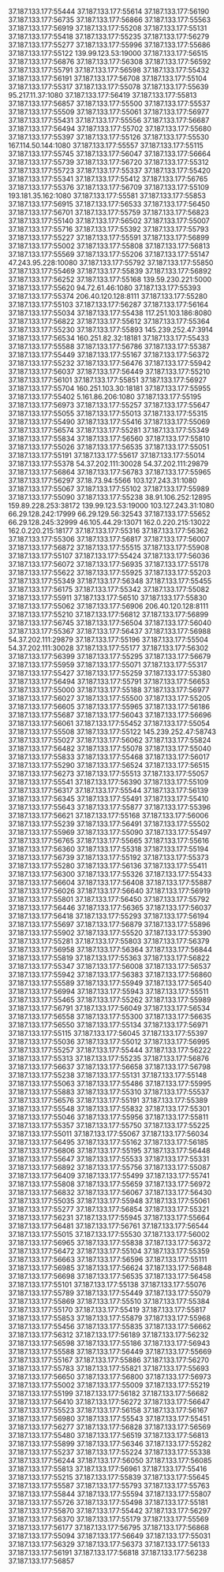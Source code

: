 37.187.133.177:55444
37.187.133.177:55614
37.187.133.177:56190
37.187.133.177:56735
37.187.133.177:56866
37.187.133.177:55563
37.187.133.177:56919
37.187.133.177:55208
37.187.133.177:55131
37.187.133.177:55418
37.187.133.177:55235
37.187.133.177:56279
37.187.133.177:55277
37.187.133.177:55996
37.187.133.177:55686
37.187.133.177:55122
139.99.123.53:19000
37.187.133.177:56515
37.187.133.177:56876
37.187.133.177:56308
37.187.133.177:56592
37.187.133.177:55791
37.187.133.177:56598
37.187.133.177:55432
37.187.133.177:56191
37.187.133.177:56708
37.187.133.177:55104
37.187.133.177:55317
37.187.133.177:55078
37.187.133.177:55639
95.217.11.37:1080
37.187.133.177:56419
37.187.133.177:55813
37.187.133.177:56857
37.187.133.177:55500
37.187.133.177:55537
37.187.133.177:55509
37.187.133.177:55061
37.187.133.177:56977
37.187.133.177:55431
37.187.133.177:55556
37.187.133.177:56687
37.187.133.177:56494
37.187.133.177:55702
37.187.133.177:55680
37.187.133.177:55397
37.187.133.177:55126
37.187.133.177:55530
167.114.50.144:1080
37.187.133.177:55557
37.187.133.177:55115
37.187.133.177:55745
37.187.133.177:56047
37.187.133.177:56664
37.187.133.177:55739
37.187.133.177:56720
37.187.133.177:55312
37.187.133.177:55723
37.187.133.177:55337
37.187.133.177:55420
37.187.133.177:55341
37.187.133.177:55412
37.187.133.177:56765
37.187.133.177:55376
37.187.133.177:56709
37.187.133.177:55109
193.181.35.162:1080
37.187.133.177:55581
37.187.133.177:55853
37.187.133.177:56915
37.187.133.177:56533
37.187.133.177:56450
37.187.133.177:56701
37.187.133.177:55759
37.187.133.177:56823
37.187.133.177:55140
37.187.133.177:56502
37.187.133.177:55007
37.187.133.177:55716
37.187.133.177:55392
37.187.133.177:55793
37.187.133.177:55227
37.187.133.177:55591
37.187.133.177:56899
37.187.133.177:55002
37.187.133.177:55808
37.187.133.177:56813
37.187.133.177:55569
37.187.133.177:55206
37.187.133.177:55147
47.243.95.228:10080
37.187.133.177:55792
37.187.133.177:55850
37.187.133.177:55469
37.187.133.177:55839
37.187.133.177:56892
37.187.133.177:56252
37.187.133.177:55168
139.59.230.221:5000
37.187.133.177:55620
94.72.61.46:1080
37.187.133.177:55393
37.187.133.177:55374
206.40.120.128:8111
37.187.133.177:55280
37.187.133.177:55103
37.187.133.177:56287
37.187.133.177:56164
37.187.133.177:55034
37.187.133.177:55438
117.251.103.186:8080
37.187.133.177:56822
37.187.133.177:55612
37.187.133.177:55364
37.187.133.177:55230
37.187.133.177:55893
145.239.252.47:3914
37.187.133.177:56534
160.251.82.32:18181
37.187.133.177:55433
37.187.133.177:55588
37.187.133.177:56786
37.187.133.177:55387
37.187.133.177:55449
37.187.133.177:55167
37.187.133.177:56372
37.187.133.177:55232
37.187.133.177:56476
37.187.133.177:55942
37.187.133.177:56037
37.187.133.177:56449
37.187.133.177:55210
37.187.133.177:56101
37.187.133.177:55851
37.187.133.177:56927
37.187.133.177:55704
160.251.103.30:18181
37.187.133.177:55955
37.187.133.177:55402
5.161.86.206:1080
37.187.133.177:55195
37.187.133.177:56973
37.187.133.177:55257
37.187.133.177:55647
37.187.133.177:55055
37.187.133.177:55013
37.187.133.177:55315
37.187.133.177:55490
37.187.133.177:55416
37.187.133.177:55069
37.187.133.177:56574
37.187.133.177:55281
37.187.133.177:55349
37.187.133.177:55834
37.187.133.177:56560
37.187.133.177:55810
37.187.133.177:55026
37.187.133.177:56535
37.187.133.177:55051
37.187.133.177:55191
37.187.133.177:55617
37.187.133.177:55014
37.187.133.177:55378
54.37.202.111:30028
54.37.202.111:29879
37.187.133.177:56864
37.187.133.177:56783
37.187.133.177:55965
37.187.133.177:56297
37.18.73.94:5566
103.127.243.31:1080
37.187.133.177:55067
37.187.133.177:55102
37.187.133.177:55989
37.187.133.177:55090
37.187.133.177:55238
38.91.106.252:12895
159.89.228.253:38172
139.99.123.53:19000
103.127.243.31:1080
66.29.128.242:17999
66.29.129.56:32543
37.187.133.177:55652
66.29.128.245:32999
46.105.44.29:13071
162.0.220.215:13022
162.0.220.215:18177
37.187.133.177:55316
37.187.133.177:56362
37.187.133.177:55306
37.187.133.177:56817
37.187.133.177:56007
37.187.133.177:56872
37.187.133.177:55515
37.187.133.177:55908
37.187.133.177:55107
37.187.133.177:55424
37.187.133.177:56036
37.187.133.177:56072
37.187.133.177:56935
37.187.133.177:55178
37.187.133.177:55622
37.187.133.177:55925
37.187.133.177:55203
37.187.133.177:55349
37.187.133.177:56348
37.187.133.177:55455
37.187.133.177:56175
37.187.133.177:55342
37.187.133.177:55082
37.187.133.177:55911
37.187.133.177:56510
37.187.133.177:55830
37.187.133.177:55062
37.187.133.177:56906
206.40.120.128:8111
37.187.133.177:55210
37.187.133.177:56812
37.187.133.177:56899
37.187.133.177:56745
37.187.133.177:56504
37.187.133.177:56040
37.187.133.177:55367
37.187.133.177:56437
37.187.133.177:56988
54.37.202.111:29879
37.187.133.177:55196
37.187.133.177:55504
54.37.202.111:30028
37.187.133.177:55177
37.187.133.177:56302
37.187.133.177:56399
37.187.133.177:55295
37.187.133.177:56679
37.187.133.177:55959
37.187.133.177:55071
37.187.133.177:55317
37.187.133.177:55427
37.187.133.177:55259
37.187.133.177:55380
37.187.133.177:56494
37.187.133.177:55791
37.187.133.177:56653
37.187.133.177:55000
37.187.133.177:55188
37.187.133.177:56977
37.187.133.177:56027
37.187.133.177:55500
37.187.133.177:55205
37.187.133.177:56605
37.187.133.177:55965
37.187.133.177:56186
37.187.133.177:55687
37.187.133.177:56043
37.187.133.177:56696
37.187.133.177:56061
37.187.133.177:55452
37.187.133.177:55054
37.187.133.177:55508
37.187.133.177:55122
145.239.252.47:58743
37.187.133.177:55027
37.187.133.177:56062
37.187.133.177:55824
37.187.133.177:56482
37.187.133.177:55078
37.187.133.177:55040
37.187.133.177:55833
37.187.133.177:55468
37.187.133.177:56017
37.187.133.177:55290
37.187.133.177:56524
37.187.133.177:56515
37.187.133.177:56273
37.187.133.177:55513
37.187.133.177:55057
37.187.133.177:55541
37.187.133.177:56390
37.187.133.177:55109
37.187.133.177:56317
37.187.133.177:55544
37.187.133.177:56139
37.187.133.177:56345
37.187.133.177:55491
37.187.133.177:55410
37.187.133.177:55643
37.187.133.177:55877
37.187.133.177:55396
37.187.133.177:56621
37.187.133.177:55168
37.187.133.177:56006
37.187.133.177:55239
37.187.133.177:56491
37.187.133.177:55502
37.187.133.177:55969
37.187.133.177:55090
37.187.133.177:55497
37.187.133.177:56765
37.187.133.177:55665
37.187.133.177:55616
37.187.133.177:56360
37.187.133.177:55318
37.187.133.177:55194
37.187.133.177:56739
37.187.133.177:55192
37.187.133.177:55373
37.187.133.177:55280
37.187.133.177:56136
37.187.133.177:55411
37.187.133.177:56300
37.187.133.177:55326
37.187.133.177:55433
37.187.133.177:56604
37.187.133.177:56408
37.187.133.177:55887
37.187.133.177:56026
37.187.133.177:56640
37.187.133.177:56919
37.187.133.177:55801
37.187.133.177:56450
37.187.133.177:55792
37.187.133.177:56446
37.187.133.177:56365
37.187.133.177:56037
37.187.133.177:56418
37.187.133.177:55293
37.187.133.177:56194
37.187.133.177:55697
37.187.133.177:56879
37.187.133.177:55896
37.187.133.177:55902
37.187.133.177:55520
37.187.133.177:55390
37.187.133.177:55281
37.187.133.177:55803
37.187.133.177:56379
37.187.133.177:56958
37.187.133.177:56364
37.187.133.177:56844
37.187.133.177:55819
37.187.133.177:55363
37.187.133.177:56822
37.187.133.177:55347
37.187.133.177:56008
37.187.133.177:56537
37.187.133.177:55942
37.187.133.177:56383
37.187.133.177:56860
37.187.133.177:55589
37.187.133.177:55949
37.187.133.177:56540
37.187.133.177:56994
37.187.133.177:55943
37.187.133.177:55511
37.187.133.177:55465
37.187.133.177:55262
37.187.133.177:55989
37.187.133.177:56791
37.187.133.177:56049
37.187.133.177:56534
37.187.133.177:56558
37.187.133.177:55300
37.187.133.177:56635
37.187.133.177:56550
37.187.133.177:55134
37.187.133.177:56971
37.187.133.177:55115
37.187.133.177:56045
37.187.133.177:55397
37.187.133.177:55036
37.187.133.177:55012
37.187.133.177:56995
37.187.133.177:55257
37.187.133.177:55444
37.187.133.177:56222
37.187.133.177:55313
37.187.133.177:55235
37.187.133.177:56876
37.187.133.177:56637
37.187.133.177:56658
37.187.133.177:56798
37.187.133.177:55238
37.187.133.177:55131
37.187.133.177:55148
37.187.133.177:55063
37.187.133.177:55486
37.187.133.177:55995
37.187.133.177:55883
37.187.133.177:55310
37.187.133.177:55537
37.187.133.177:56576
37.187.133.177:55191
37.187.133.177:55389
37.187.133.177:55548
37.187.133.177:55832
37.187.133.177:55301
37.187.133.177:55046
37.187.133.177:55956
37.187.133.177:55811
37.187.133.177:55357
37.187.133.177:55750
37.187.133.177:55225
37.187.133.177:55011
37.187.133.177:55067
37.187.133.177:56034
37.187.133.177:56495
37.187.133.177:55162
37.187.133.177:56185
37.187.133.177:56806
37.187.133.177:55195
37.187.133.177:56448
37.187.133.177:55647
37.187.133.177:55533
37.187.133.177:55331
37.187.133.177:56892
37.187.133.177:55756
37.187.133.177:55087
37.187.133.177:56409
37.187.133.177:55499
37.187.133.177:55741
37.187.133.177:55808
37.187.133.177:55659
37.187.133.177:56972
37.187.133.177:56832
37.187.133.177:56067
37.187.133.177:56430
37.187.133.177:55035
37.187.133.177:55948
37.187.133.177:55061
37.187.133.177:55277
37.187.133.177:56854
37.187.133.177:55321
37.187.133.177:56231
37.187.133.177:55945
37.187.133.177:55664
37.187.133.177:56481
37.187.133.177:56761
37.187.133.177:56544
37.187.133.177:55015
37.187.133.177:55530
37.187.133.177:56002
37.187.133.177:56965
37.187.133.177:55838
37.187.133.177:56372
37.187.133.177:56472
37.187.133.177:55104
37.187.133.177:55359
37.187.133.177:56663
37.187.133.177:56596
37.187.133.177:55111
37.187.133.177:56985
37.187.133.177:56624
37.187.133.177:56848
37.187.133.177:56698
37.187.133.177:56535
37.187.133.177:56458
37.187.133.177:55101
37.187.133.177:55138
37.187.133.177:55076
37.187.133.177:55789
37.187.133.177:55449
37.187.133.177:55079
37.187.133.177:55869
37.187.133.177:55510
37.187.133.177:55384
37.187.133.177:55170
37.187.133.177:55419
37.187.133.177:55817
37.187.133.177:55853
37.187.133.177:55879
37.187.133.177:55968
37.187.133.177:55456
37.187.133.177:55835
37.187.133.177:56662
37.187.133.177:56312
37.187.133.177:56189
37.187.133.177:56232
37.187.133.177:56598
37.187.133.177:55186
37.187.133.177:56943
37.187.133.177:55588
37.187.133.177:56449
37.187.133.177:55669
37.187.133.177:55167
37.187.133.177:55886
37.187.133.177:56270
37.187.133.177:55783
37.187.133.177:55821
37.187.133.177:55693
37.187.133.177:56650
37.187.133.177:56800
37.187.133.177:56973
37.187.133.177:55002
37.187.133.177:55009
37.187.133.177:55219
37.187.133.177:55199
37.187.133.177:56182
37.187.133.177:56682
37.187.133.177:56410
37.187.133.177:56272
37.187.133.177:56647
37.187.133.177:55523
37.187.133.177:56158
37.187.133.177:56167
37.187.133.177:56980
37.187.133.177:55543
37.187.133.177:55451
37.187.133.177:56277
37.187.133.177:56828
37.187.133.177:56569
37.187.133.177:55480
37.187.133.177:56519
37.187.133.177:56813
37.187.133.177:55899
37.187.133.177:56346
37.187.133.177:55282
37.187.133.177:55237
37.187.133.177:55224
37.187.133.177:55338
37.187.133.177:56244
37.187.133.177:56050
37.187.133.177:56085
37.187.133.177:55813
37.187.133.177:56961
37.187.133.177:55416
37.187.133.177:55215
37.187.133.177:55839
37.187.133.177:55645
37.187.133.177:55587
37.187.133.177:55793
37.187.133.177:55763
37.187.133.177:55844
37.187.133.177:55594
37.187.133.177:55807
37.187.133.177:55726
37.187.133.177:55498
37.187.133.177:55181
37.187.133.177:55870
37.187.133.177:55442
37.187.133.177:56297
37.187.133.177:56370
37.187.133.177:55179
37.187.133.177:55569
37.187.133.177:56177
37.187.133.177:56795
37.187.133.177:56868
37.187.133.177:55094
37.187.133.177:56649
37.187.133.177:55031
37.187.133.177:56329
37.187.133.177:56373
37.187.133.177:56133
37.187.133.177:56191
37.187.133.177:56818
37.187.133.177:56238
37.187.133.177:56857